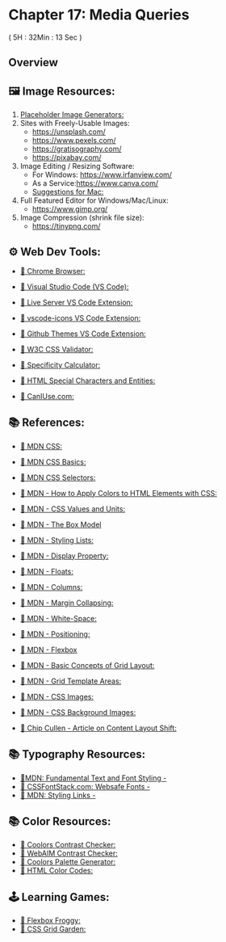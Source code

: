# Chapter 17: Media Queries 
 ( 5H : 32Min : 13 Sec )

 ## Overview



## 🖼️ Image Resources:

1. [Placeholder Image Generators: ](https://loremipsum.io/21-of-the-best-placeholder-image-generators/)
2. Sites with Freely-Usable Images: 
    * <https://unsplash.com/>
    * <https://www.pexels.com/>
    * <https://gratisography.com/>
    * <https://pixabay.com/>
3. Image Editing / Resizing Software: 
    * For Windows: <https://www.irfanview.com/>
    * As a Service:<https://www.canva.com/>
    * [Suggestions for Mac: ](https://www.cleverfiles.com/howto/top-5-photo-editing-apps-mac.html)
4. Full Featured Editor for Windows/Mac/Linux: 
    * <https://www.gimp.org/>
5. Image Compression (shrink file size): 
    * <https://tinypng.com/>


## ⚙ Web Dev Tools:

* [🔗 Chrome Browser:](https://www.google.com/chrome/)
* [🔗 Visual Studio Code (VS Code):](https://code.visualstudio.com/) 
* [🔗 Live Server VS Code Extension:]()
* [🔗 vscode-icons VS Code Extension:]() 
* [🔗 Github Themes VS Code Extension:]() 

* [🔗 W3C CSS Validator:](https://jigsaw.w3.org/css-validator/)
* [🔗 Specificity Calculator:](https://specificity.keegan.st/)
* [🔗 HTML Special Characters and Entities:](https://unicode-table.com) 
* [🔗 CanIUse.com:](https://caniuse.com/)

## 📚 References:
* [🔗 MDN CSS:](https://developer.mozilla.org/en-US/docs/Web/CSS)
* [🔗 MDN CSS Basics:](https://developer.mozilla.org/en-US/docs/Learn/Getting_started_with_the_web/CSS_basics)
* [🔗 MDN CSS Selectors:](https://developer.mozilla.org/en-US/docs/Learn/CSS/Building_blocks/Selectors)
* [🔗 MDN - How to Apply Colors to HTML Elements with CSS:](https://developer.mozilla.org/en-US/docs/Web/CSS/color)
* [🔗 MDN - CSS Values and Units:](https://developer.mozilla.org/en-US/docs/Learn/CSS/Building_blocks/Values_and_units)
* [🔗 MDN - The Box Model](https://developer.mozilla.org/en-US/docs/Learn/CSS/Building_blocks/The_box_model)
* [🔗 MDN - Styling Lists: ](https://developer.mozilla.org/en-US/docs/Learn/CSS/Styling_text/Styling_lists)

* [🔗 MDN - Display Property:](https://developer.mozilla.org/en-US/docs/Web/CSS/display) 
* [🔗 MDN - Floats:](https://developer.mozilla.org/en-US/docs/Learn/CSS/CSS_layout/Floats) 
* [🔗 MDN - Columns:](https://developer.mozilla.org/en-US/docs/Web/CSS/CSS_Columns/Basic_Concepts_of_Multicol) 
* [🔗 MDN - Margin Collapsing:](https://developer.mozilla.org/en-US/docs/Web/CSS/CSS_Box_Model/Mastering_margin_collapsing) 
* [🔗 MDN - White-Space:](https://developer.mozilla.org/en-US/docs/Web/CSS/white-space)
* [🔗 MDN - Positioning:](https://developer.mozilla.org/en-US/docs/Learn/CSS/CSS_layout/Positioning) 
* [🔗 MDN - Flexbox](https://developer.mozilla.org/en-US/docs/Learn/CSS/CSS_layout/Flexbox) 
* [🔗 MDN - Basic Concepts of Grid Layout:](https://developer.mozilla.org/en-US/docs/Web/CSS/CSS_Grid_Layout/Basic_Concepts_of_Grid_Layout)
* [🔗 MDN - Grid Template Areas:](https://developer.mozilla.org/en-US/docs/Web/CSS/CSS_Grid_Layout/Grid_Template_Areas)
* [🔗 MDN - CSS Images:](https://developer.mozilla.org/en-US/docs/Web/CSS/CSS_Images) 
* [🔗 MDN - CSS Background Images:](https://developer.mozilla.org/en-US/docs/Web/CSS/CSS_Backgrounds_and_Borders/Resizing_background_images) 
* [🔗 Chip Cullen - Article on Content Layout Shift:](https://chipcullen.com/what-width-and-height-attributes-to-use-with-responsive-images/)

## 📚 Typography Resources:

* [🔗MDN: Fundamental Text and Font Styling - ](https://developer.mozilla.org/en-US/docs/Learn/CSS/Styling_text/Fundamentals)
* [🔗 CSSFontStack.com: Websafe Fonts - ](https://www.cssfontstack.com/)
* [🔗 MDN: Styling Links - ](https://developer.mozilla.org/en-US/docs/Learn/CSS/Styling_text/Fundamentals)

## 📚 Color Resources: 

* [🔗 Coolors Contrast Checker:](https://coolors.co/contrast-checker/112a46-acc8e5)
* [🔗 WebAIM Contrast Checker:](https://webaim.org/resources/contrastchecker/)
* [🔗 Coolors Palette Generator:](https://coolors.co/)
* [🔗 HTML Color Codes:](https://htmlcolorcodes.com/)


## 🕹️ Learning Games:
* [🔗 Flexbox Froggy:](https://flexboxfroggy.com/)
* [🔗 CSS Grid Garden: ](https://cssgridgarden.com/)